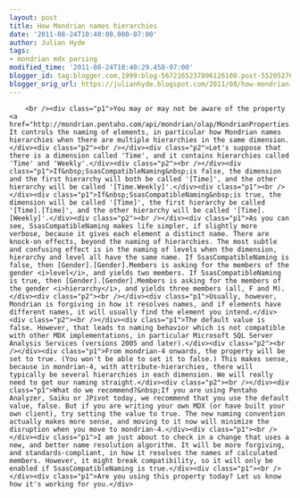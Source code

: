 ```yaml
---
layout: post
title: How Mondrian names hierarchies
date: '2011-08-24T10:40:00.000-07:00'
author: Julian Hyde
tags:
- mondrian mdx parsing
modified_time: '2011-08-24T10:40:29.458-07:00'
blogger_id: tag:blogger.com,1999:blog-5672165237896126100.post-5520527643985077935
blogger_orig_url: https://julianhyde.blogspot.com/2011/08/how-mondrian-names-hierarchies.html
---
```


        <br /><div class="p1">You may or may not be aware of the property <a href="http://mondrian.pentaho.com/api/mondrian/olap/MondrianProperties.html#SsasCompatibleNaming">mondrian.olap.SsasCompatibleNaming</a>. It controls the naming of elements, in particular how Mondrian names hierarchies when there are multiple hierarchies in the same dimension.</div><div class="p2"><br /></div><div class="p2">Let's suppose that there is a dimension called 'Time', and it contains hierarchies called 'Time' and 'Weekly'.</div><div class="p2"><br /></div><div class="p1">If&nbsp;SsasCompatibleNaming&nbsp;is false, the dimension and the first hierarchy will both be called '[Time]', and the other hierarchy will be called '[Time.Weekly]'.</div><div class="p1"><br /></div><div class="p1">If&nbsp;SsasCompatibleNaming&nbsp;is true, the dimension will be called '[Time]', the first hierarchy be called '[Time].[Time]', and the other hierarchy will be called '[Time].[Weekly]'.</div><div class="p2"><br /></div><div class="p1">As you can see, SsasCompatibleNaming makes life simpler, if slightly more verbose, because it gives each element a distinct name. There are knock-on effects, beyond the naming of hierarchies. The most subtle and confusing effect is in the naming of levels when the dimension, hierarchy and level all have the same name. If SsasCompatibleNaming is false, then [Gender].[Gender].Members is asking for the members of the gender <i>level</i>, and yields two members. If SsasCompatibleNaming is true, then [Gender].[Gender].Members is asking for the members of the gender <i>hierarchy</i>, and yields three members (all, F and M).</div><div class="p2"><br /></div><div class="p1">Usually, however, Mondrian is forgiving in how it resolves names, and if elements have different names, it will usually find the element you intend.</div><div class="p2"><br /></div><div class="p1">The default value is false. However, that leads to naming behavior which is not compatible with other MDX implementations, in particular Microsoft SQL Server Analysis Services (versions 2005 and later).</div><div class="p2"><br /></div><div class="p1">From mondrian-4 onwards, the property will be set to true. (You won't be able to set it to false.) This makes sense, because in mondrian-4, with attribute-hierarchies, there will typically be several hierarchies in each dimension. We will really need to get our naming straight.</div><div class="p2"><br /></div><div class="p1">What do we recommend?&nbsp;If you are using Pentaho Analyzer, Saiku or JPivot today, we recommend that you use the default value, false. But if you are writing your own MDX (or have built your own client), try setting the value to true. The new naming convention actually makes more sense, and moving to it now will minimize the disruption when you move to mondrian-4.</div><div class="p1"><br /></div><div class="p1">I am just about to check in a change that uses a new, and better name resolution algorithm. It will be more forgiving, and standards-compliant, in how it resolves the names of calculated members. However, it might break compatibility, so it will only be enabled if SsasCompatibleNaming is true.</div><div class="p1"><br /></div><div class="p1">Are you using this property today? Let us know how it's working for you.</div>